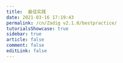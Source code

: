 ```yaml
---
title:  最佳实践
date: 2021-03-16 17:19:43
permalink: /cn/Zadig v2.1.0/bestpractice/
tutorialsShowcase: true
sidebar: true
article: false 
comment: false
editLink: false
---
```


